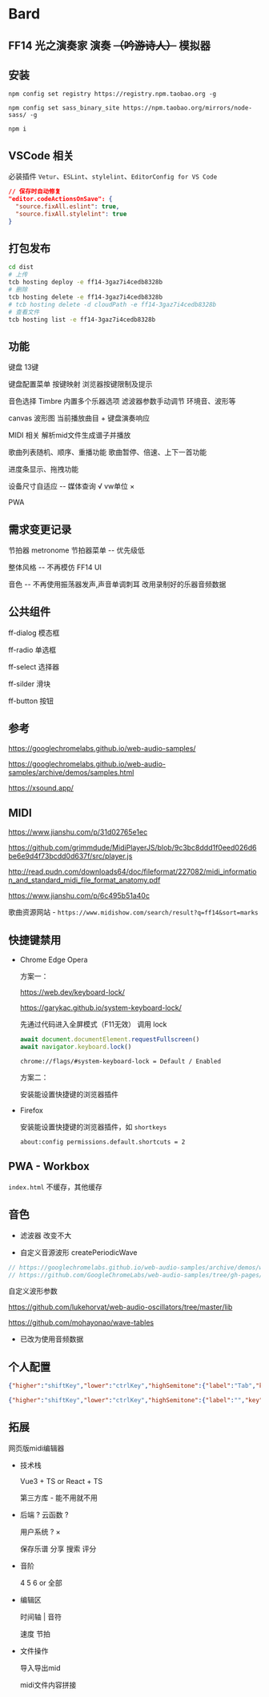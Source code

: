 # Bard

## FF14 光之演奏家 演奏 <s>（吟游诗人）</s> 模拟器

## 安装

`npm config set registry https://registry.npm.taobao.org -g`

`npm config set sass_binary_site https://npm.taobao.org/mirrors/node-sass/ -g`

`npm i`

## VSCode 相关

必装插件 `Vetur`、`ESLint`、`stylelint`、`EditorConfig for VS Code`

```json
// 保存时自动修复
"editor.codeActionsOnSave": {
  "source.fixAll.eslint": true,
  "source.fixAll.stylelint": true
}
```

## 打包发布

```bash
cd dist
# 上传
tcb hosting deploy -e ff14-3gaz7i4cedb8328b
# 删除
tcb hosting delete -e ff14-3gaz7i4cedb8328b
# tcb hosting delete -d cloudPath -e ff14-3gaz7i4cedb8328b
# 查看文件
tcb hosting list -e ff14-3gaz7i4cedb8328b
```

## 功能

键盘 13键

键盘配置菜单 按键映射 浏览器按键限制及提示

音色选择 Timbre 内置多个乐器选项 滤波器参数手动调节 环境音、波形等

canvas 波形图  当前播放曲目 + 键盘演奏响应

MIDI 相关 解析mid文件生成谱子并播放

歌曲列表随机、顺序、重播功能 歌曲暂停、倍速、上下一首功能 

进度条显示、拖拽功能

设备尺寸自适应 -- 媒体查询 √  vw单位 ×

PWA

## 需求变更记录

节拍器 metronome 节拍器菜单 -- 优先级低

整体风格 -- 不再模仿 FF14 UI

音色 -- 不再使用振荡器发声,声音单调刺耳 改用录制好的乐器音频数据

## 公共组件

ff-dialog 模态框

ff-radio 单选框

ff-select 选择器

ff-silder 滑块

ff-button 按钮

## 参考

https://googlechromelabs.github.io/web-audio-samples/

https://googlechromelabs.github.io/web-audio-samples/archive/demos/samples.html

https://xsound.app/

## MIDI

https://www.jianshu.com/p/31d02765e1ec

https://github.com/grimmdude/MidiPlayerJS/blob/9c3bc8ddd1f0eed026d6be6e9d4f73bcdd0d637f/src/player.js

http://read.pudn.com/downloads64/doc/fileformat/227082/midi_information_and_standard_midi_file_format_anatomy.pdf

https://www.jianshu.com/p/6c495b51a40c

歌曲资源网站 - `https://www.midishow.com/search/result?q=ff14&sort=marks`

## 快捷键禁用

* Chrome Edge  Opera

  方案一：

  https://web.dev/keyboard-lock/

  https://garykac.github.io/system-keyboard-lock/

  先通过代码进入全屏模式（F11无效）
  调用 lock

  ```js
  await document.documentElement.requestFullscreen()
  await navigator.keyboard.lock()
  ```

  `chrome://flags/#system-keyboard-lock = Default / Enabled` 

  方案二：

  安装能设置快捷键的浏览器插件

* Firefox

  安装能设置快捷键的浏览器插件，如 `shortkeys`

  `about:config permissions.default.shortcuts = 2`

## PWA - Workbox

`index.html` 不缓存，其他缓存

## 音色

* 滤波器 改变不大

* 自定义音源波形 createPeriodicWave

```js
// https://googlechromelabs.github.io/web-audio-samples/archive/demos/wavetable-synth.html
// https://github.com/GoogleChromeLabs/web-audio-samples/tree/gh-pages/samples/audio/wave-tables
```

自定义波形参数

https://github.com/lukehorvat/web-audio-oscillators/tree/master/lib

https://github.com/mohayonao/wave-tables

* 已改为使用音频数据

## 个人配置

```json
{"higher":"shiftKey","lower":"ctrlKey","highSemitone":{"label":"Tab","key":"Tab"},"lowSemitone":{"label":"AltLeft","key":"AltLeft"},"common":{"KeyQ":"1-h","KeyW":"2-h","KeyE":"3-h","KeyR":"4-h","KeyT":"5-h","KeyY":"6-h","KeyU":"7-h","KeyI":"i-h","KeyA":"1","KeyS":"2","KeyD":"3","KeyF":"4","KeyG":"5","KeyH":"6","KeyJ":"7","KeyZ":"1-l","KeyX":"2-l","KeyC":"3-l","KeyV":"4-l","KeyB":"5-l","KeyN":"6-l","KeyM":"7-l","KeyO":"1#-h","KeyP":"3b-h","BracketLeft":"4#-h","BracketRight":"5#-h","Backslash":"7b-h","Digit6":"1#","Digit7":"3b","Digit8":"4#","Digit9":"5#","Digit0":"7b","Digit1":"1#-l","Digit2":"3b-l","Digit3":"4#-l","Digit4":"5#-l","Digit5":"7b-l"}}

{"higher":"shiftKey","lower":"ctrlKey","highSemitone":{"label":"","key":""},"lowSemitone":{"label":"","key":""},"common":{"Digit1":"1","Digit2":"2","Digit3":"3","Digit4":"4","Digit5":"5","Digit6":"6","Digit7":"7","Digit8":"i","KeyZ":"1#","KeyX":"3b","KeyC":"4#","KeyV":"5#","KeyB":"7b"}}
```

## 拓展

网页版midi编辑器

* 技术栈
  
  Vue3 + TS or React + TS

  第三方库 - 能不用就不用

* 后端 ? 云函数 ?

  用户系统 ? ×

  保存乐谱 分享 搜索 评分

* 音阶
  
  4 5 6 or 全部

* 编辑区
  
  时间轴 | 音符

  速度 节拍

* 文件操作
  
  导入导出mid
  
  midi文件内容拼接
